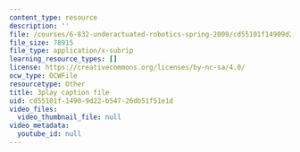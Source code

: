 ```yaml
---
content_type: resource
description: ''
file: /courses/6-832-underactuated-robotics-spring-2009/cd55101f14909d22b54726db51f51e1d_89GQHKOeUcU.srt
file_size: 78915
file_type: application/x-subrip
learning_resource_types: []
license: https://creativecommons.org/licenses/by-nc-sa/4.0/
ocw_type: OCWFile
resourcetype: Other
title: 3play caption file
uid: cd55101f-1490-9d22-b547-26db51f51e1d
video_files:
  video_thumbnail_file: null
video_metadata:
  youtube_id: null
---
```

